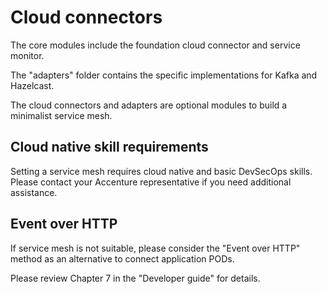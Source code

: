 # Cloud connectors

The core modules include the foundation cloud connector and service monitor.

The "adapters" folder contains the specific implementations for Kafka and Hazelcast.

The cloud connectors and adapters are optional modules to build a minimalist service mesh.

## Cloud native skill requirements

Setting a service mesh requires cloud native and basic DevSecOps skills. Please contact your Accenture
representative if you need additional assistance.

## Event over HTTP

If service mesh is not suitable, please consider the "Event over HTTP" method as an alternative to connect
application PODs.

Please review Chapter 7 in the "Developer guide" for details.
